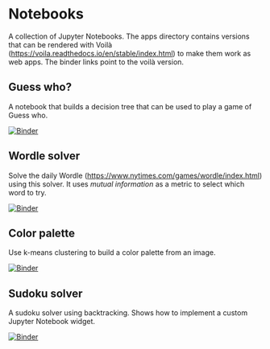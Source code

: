 # Notebooks

A collection of Jupyter Notebooks. The apps directory contains versions that can be rendered with Voilà (https://voila.readthedocs.io/en/stable/index.html) to make them work as web apps. The binder links point to the voilà version.

## Guess who?
A notebook that builds a decision tree that can be used to play a game of Guess who.

[![Binder](https://mybinder.org/badge_logo.svg)](https://mybinder.org/v2/gh/afvanwoudenberg/notebooks/master?urlpath=voila%2Frender%2Fapps%2Fguess-who.ipynb)

## Wordle solver
Solve the daily Wordle (https://www.nytimes.com/games/wordle/index.html) using this solver. It uses _mutual information_ as a metric to select which word to try.

[![Binder](https://mybinder.org/badge_logo.svg)](https://mybinder.org/v2/gh/afvanwoudenberg/notebooks/master?urlpath=voila%2Frender%2Fapps%2Fwordle.ipynb)

## Color palette
Use k-means clustering to build a color palette from an image.

[![Binder](https://mybinder.org/badge_logo.svg)](https://mybinder.org/v2/gh/afvanwoudenberg/notebooks/master?urlpath=voila%2Frender%2Fapps%2Fcolor-palette.ipynb)

## Sudoku solver
A sudoku solver using backtracking. Shows how to implement a custom Jupyter Notebook widget.

[![Binder](https://mybinder.org/badge_logo.svg)](https://mybinder.org/v2/gh/afvanwoudenberg/notebooks/master?urlpath=voila%2Frender%2Fapps%2Fsudoku.ipynb)

